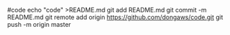 #code
echo "code" >README.md
git add README.md
git commit -m README.md
git remote add origin https://github.com/dongaws/code.git
git push -m origin master
